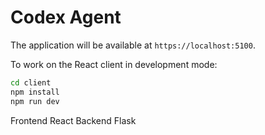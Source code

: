 # Codex Agent

The application will be available at `https://localhost:5100`.

To work on the React client in development mode:

```bash
cd client
npm install
npm run dev
```

Frontend React
Backend Flask

